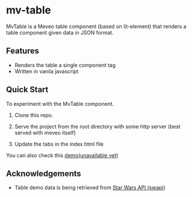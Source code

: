 # mv-table

 MvTable is a Meveo table component (based on lit-element) that renders a table component given data in JSON format.

## Features
* Renders the table a single component tag
* Written in vanila javascript 


## Quick Start

To experiment with the MvTable component.   

1. Clone this repo.

2. Serve the project from the root directory with some http server (best served with meveo itself) 

3. Update the tabs in the index.html file     


You can also check this [demo(unavailable yet)]()


## Acknowledgements

* Table demo data is being retrieved from [Star Wars API (swapi)](https://swapi.co/)
